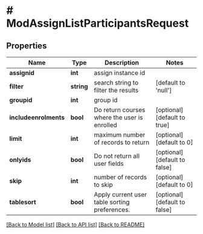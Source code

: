 # # ModAssignListParticipantsRequest

## Properties

Name | Type | Description | Notes
------------ | ------------- | ------------- | -------------
**assignid** | **int** | assign instance id |
**filter** | **string** | search string to filter the results | [default to 'null']
**groupid** | **int** | group id |
**includeenrolments** | **bool** | Do return courses where the user is enrolled | [optional] [default to true]
**limit** | **int** | maximum number of records to return | [optional] [default to 0]
**onlyids** | **bool** | Do not return all user fields | [optional] [default to false]
**skip** | **int** | number of records to skip | [optional] [default to 0]
**tablesort** | **bool** | Apply current user table sorting preferences. | [optional] [default to false]

[[Back to Model list]](../../README.md#models) [[Back to API list]](../../README.md#endpoints) [[Back to README]](../../README.md)
